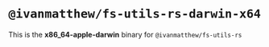 # `@ivanmatthew/fs-utils-rs-darwin-x64`

This is the **x86_64-apple-darwin** binary for `@ivanmatthew/fs-utils-rs`
